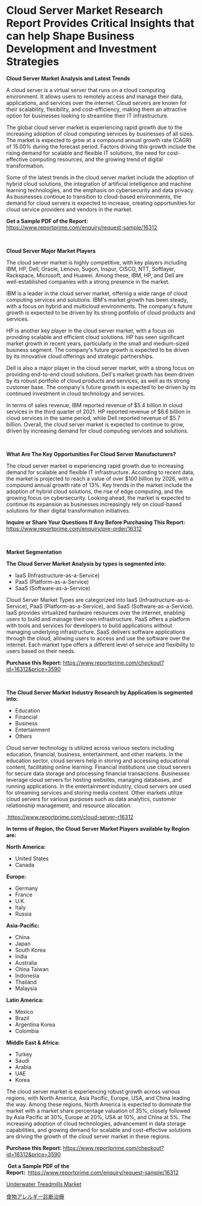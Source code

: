 <p><h1>Cloud Server Market Research Report Provides Critical Insights that can help Shape Business Development and Investment Strategies</h1></p><p><strong>Cloud Server Market Analysis and Latest Trends</strong></p>
<p><p>A cloud server is a virtual server that runs on a cloud computing environment. It allows users to remotely access and manage their data, applications, and services over the internet. Cloud servers are known for their scalability, flexibility, and cost-efficiency, making them an attractive option for businesses looking to streamline their IT infrastructure.</p><p>The global cloud server market is experiencing rapid growth due to the increasing adoption of cloud computing services by businesses of all sizes. The market is expected to grow at a compound annual growth rate (CAGR) of 15.00% during the forecast period. Factors driving this growth include the rising demand for scalable and flexible IT solutions, the need for cost-effective computing resources, and the growing trend of digital transformation.</p><p>Some of the latest trends in the cloud server market include the adoption of hybrid cloud solutions, the integration of artificial intelligence and machine learning technologies, and the emphasis on cybersecurity and data privacy. As businesses continue to transition to cloud-based environments, the demand for cloud servers is expected to increase, creating opportunities for cloud service providers and vendors in the market.</p></p>
<p><strong>Get a Sample PDF of the Report:&nbsp;</strong> <a href="https://www.reportprime.com/enquiry/request-sample/16312">https://www.reportprime.com/enquiry/request-sample/16312</a></p>
<p>&nbsp;</p>
<p><strong>Cloud Server Major Market Players</strong></p>
<p><p>The cloud server market is highly competitive, with key players including IBM, HP, Dell, Oracle, Lenovo, Sugon, Inspur, CISCO, NTT, Softlayer, Rackspace, Microsoft, and Huawei. Among these, IBM, HP, and Dell are well-established companies with a strong presence in the market. </p><p>IBM is a leader in the cloud server market, offering a wide range of cloud computing services and solutions. IBM's market growth has been steady, with a focus on hybrid and multicloud environments. The company's future growth is expected to be driven by its strong portfolio of cloud products and services.</p><p>HP is another key player in the cloud server market, with a focus on providing scalable and efficient cloud solutions. HP has seen significant market growth in recent years, particularly in the small and medium-sized business segment. The company's future growth is expected to be driven by its innovative cloud offerings and strategic partnerships.</p><p>Dell is also a major player in the cloud server market, with a strong focus on providing end-to-end cloud solutions. Dell's market growth has been driven by its robust portfolio of cloud products and services, as well as its strong customer base. The company's future growth is expected to be driven by its continued investment in cloud technology and services.</p><p>In terms of sales revenue, IBM reported revenue of $5.4 billion in cloud services in the third quarter of 2021. HP reported revenue of $6.6 billion in cloud services in the same period, while Dell reported revenue of $5.7 billion. Overall, the cloud server market is expected to continue to grow, driven by increasing demand for cloud computing services and solutions.</p></p>
<p>&nbsp;</p>
<p><strong>What Are The Key Opportunities For Cloud Server Manufacturers?</strong></p>
<p><p>The cloud server market is experiencing rapid growth due to increasing demand for scalable and flexible IT infrastructure. According to recent data, the market is projected to reach a value of over $100 billion by 2026, with a compound annual growth rate of 13%. Key trends in the market include the adoption of hybrid cloud solutions, the rise of edge computing, and the growing focus on cybersecurity. Looking ahead, the market is expected to continue its expansion as businesses increasingly rely on cloud-based solutions for their digital transformation initiatives.</p></p>
<p><strong>Inquire or Share Your Questions If Any Before Purchasing This Report:</strong> <a href="https://www.reportprime.com/enquiry/pre-order/16312">https://www.reportprime.com/enquiry/pre-order/16312</a></p>
<p>&nbsp;</p>
<p><strong>Market Segmentation</strong></p>
<p><strong>The Cloud Server Market Analysis by types is segmented into:</strong></p>
<p><ul><li>IaaS (Infrastructure-as-a-Service)</li><li>PaaS (Platform-as-a-Service)</li><li>SaaS (Software-as-a-Service)</li></ul></p>
<p><p>Cloud Server Market Types are categorized into IaaS (Infrastructure-as-a-Service), PaaS (Platform-as-a-Service), and SaaS (Software-as-a-Service). IaaS provides virtualized hardware resources over the internet, enabling users to build and manage their own infrastructure. PaaS offers a platform with tools and services for developers to build applications without managing underlying infrastructure. SaaS delivers software applications through the cloud, allowing users to access and use the software over the internet. Each market type offers a different level of service and flexibility to users based on their needs.</p></p>
<p><strong>Purchase this Report:&nbsp;</strong><a href="https://www.reportprime.com/checkout?id=16312&price=3590">https://www.reportprime.com/checkout?id=16312&price=3590</a></p>
<p>&nbsp;</p>
<p><strong>The Cloud Server Market Industry Research by Application is segmented into:</strong></p>
<p><ul><li>Education</li><li>Financial</li><li>Business</li><li>Entertainment</li><li>Others</li></ul></p>
<p><p>Cloud server technology is utilized across various sectors including education, financial, business, entertainment, and other markets. In the education sector, cloud servers help in storing and accessing educational content, facilitating online learning. Financial institutions use cloud servers for secure data storage and processing financial transactions. Businesses leverage cloud servers for hosting websites, managing databases, and running applications. In the entertainment industry, cloud servers are used for streaming services and storing media content. Other markets utilize cloud servers for various purposes such as data analytics, customer relationship management, and resource allocation.</p></p>
<p><a href="https://www.reportprime.com/cloud-server-r16312">&nbsp;https://www.reportprime.com/cloud-server-r16312</a></p>
<p><strong>In terms of Region, the Cloud Server Market Players available by Region are:</strong></p>
<p>
    <p> <strong> North America: </strong>
        <ul>
            <li>United States</li>
            <li>Canada</li>
        </ul>
        </p> 
    <p> <strong> Europe: </strong>
        <ul>
            <li>Germany</li>
            <li>France</li>
            <li>U.K.</li>
            <li>Italy</li>
            <li>Russia</li>
        </ul>
        </p> 
    <p> <strong> Asia-Pacific: </strong>
        <ul>
            <li>China</li>
            <li>Japan</li>
            <li>South Korea</li>
            <li>India</li>
            <li>Australia</li>
            <li>China Taiwan</li>
            <li>Indonesia</li>
            <li>Thailand</li>
            <li>Malaysia</li>
        </ul>
        </p> 
    <p> <strong> Latin America: </strong>
        <ul>
            <li>Mexico</li>
            <li>Brazil</li>
            <li>Argentina Korea</li>
            <li>Colombia</li>
        </ul>
        </p> 
    <p> <strong> Middle East & Africa: </strong>
        <ul>
            <li>Turkey</li>
            <li>Saudi</li>
            <li>Arabia</li>
            <li>UAE</li>
            <li>Korea</li>
        </ul>
    </p>
    </p>
<p><p>The cloud server market is experiencing robust growth across various regions, with North America, Asia Pacific, Europe, USA, and China leading the way. Among these regions, North America is expected to dominate the market with a market share percentage valuation of 35%, closely followed by Asia Pacific at 30%, Europe at 20%, USA at 10%, and China at 5%. The increasing adoption of cloud technologies, advancement in data storage capabilities, and growing demand for scalable and cost-effective solutions are driving the growth of the cloud server market in these regions.</p></p>
<p><strong>Purchase this Report: </strong><a href="https://www.reportprime.com/checkout?id=16312&price=3590">https://www.reportprime.com/checkout?id=16312&price=3590</a></p>
<p>&nbsp;<strong>Get a Sample PDF of the Report:&nbsp;&nbsp;</strong><a href="https://www.reportprime.com/enquiry/request-sample/16312">https://www.reportprime.com/enquiry/request-sample/16312</a></p>
<p><strong></strong></p>
<p><p><a href="https://www.linkedin.com/pulse/underwater-treadmills-market-report-reveals-latest-trends-growth-ziphc">Underwater Treadmills Market</a></p><p><a href="https://github.com/SimeonBode1/Market-Research-Report-List-1/blob/main/577967183079.md">食物アレルギー診断治療</a></p></p>